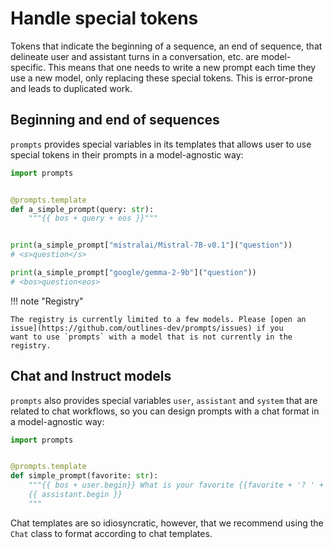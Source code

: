 # Handle special tokens

Tokens that indicate the beginning of a sequence, an end of sequence, that
delineate user and assistant turns in a conversation, etc. are model-specific.
This means that one needs to write a new prompt each time they use a new model,
only replacing these special tokens. This is error-prone and leads to duplicated
work.


## Beginning and end of sequences

`prompts` provides special variables in its templates that allows user to use special tokens in their prompts in a model-agnostic way:

```python
import prompts


@prompts.template
def a_simple_prompt(query: str):
    """{{ bos + query + eos }}"""


print(a_simple_prompt["mistralai/Mistral-7B-v0.1"]("question"))
# <s>question</s>

print(a_simple_prompt["google/gemma-2-9b"]("question"))
# <bos>question<eos>
```


!!! note "Registry"

    The registry is currently limited to a few models. Please [open an issue](https://github.com/outlines-dev/prompts/issues) if you
    want to use `prompts` with a model that is not currently in the registry.


## Chat and Instruct models

`prompts` also provides special variables `user`, `assistant` and `system` that are related to chat workflows, so you can design prompts with a chat format in a model-agnostic way:

```python
import prompts


@prompts.template
def simple_prompt(favorite: str):
    """{{ bos + user.begin}} What is your favorite {{favorite + '? ' + user.end}}
    {{ assistant.begin }}
    """
```

Chat templates are so idiosyncratic, however, that we recommend using the `Chat` class to format according to chat templates.

